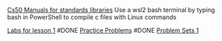 
[Cs50 Manuals for standards libraries](https://manual.cs50.io/)
Use a wsl2 bash terminal by typing bash in PowerShell to compile c files with Linux commands

[Labs for lesson 1](https://cs50.harvard.edu/x/2023/labs/1/) #DONE
[Practice Problems](https://cs50.harvard.edu/x/2023/problems/1/) #DONE
[Problem Sets 1](https://cs50.harvard.edu/x/2023/psets/1/) 


